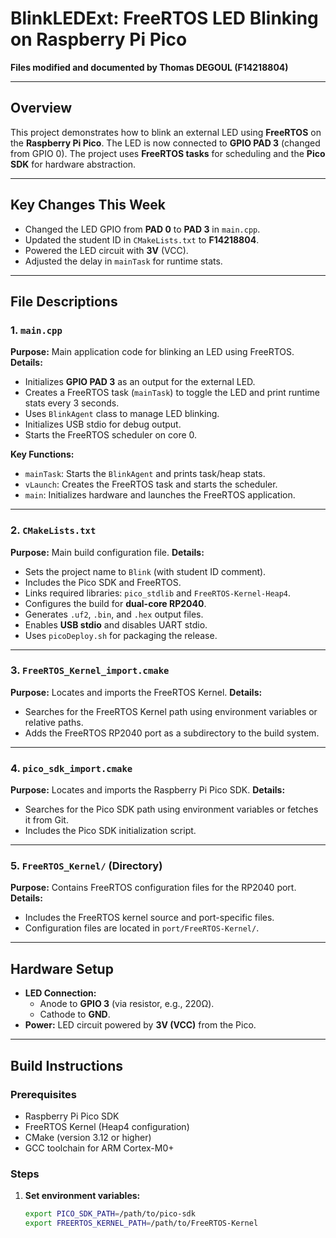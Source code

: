 # BlinkLEDExt: FreeRTOS LED Blinking on Raspberry Pi Pico
**Files modified and documented by Thomas DEGOUL (F14218804)**

---
## Overview
This project demonstrates how to blink an external LED using **FreeRTOS** on the **Raspberry Pi Pico**.
The LED is now connected to **GPIO PAD 3** (changed from GPIO 0).
The project uses **FreeRTOS tasks** for scheduling and the **Pico SDK** for hardware abstraction.

---
## Key Changes This Week
- Changed the LED GPIO from **PAD 0** to **PAD 3** in `main.cpp`.
- Updated the student ID in `CMakeLists.txt` to **F14218804**.
- Powered the LED circuit with **3V** (VCC).
- Adjusted the delay in `mainTask` for runtime stats.

---
## File Descriptions

### 1. `main.cpp`
**Purpose:** Main application code for blinking an LED using FreeRTOS.
**Details:**
- Initializes **GPIO PAD 3** as an output for the external LED.
- Creates a FreeRTOS task (`mainTask`) to toggle the LED and print runtime stats every 3 seconds.
- Uses `BlinkAgent` class to manage LED blinking.
- Initializes USB stdio for debug output.
- Starts the FreeRTOS scheduler on core 0.

**Key Functions:**
- `mainTask`: Starts the `BlinkAgent` and prints task/heap stats.
- `vLaunch`: Creates the FreeRTOS task and starts the scheduler.
- `main`: Initializes hardware and launches the FreeRTOS application.

---

### 2. `CMakeLists.txt`
**Purpose:** Main build configuration file.
**Details:**
- Sets the project name to `Blink` (with student ID comment).
- Includes the Pico SDK and FreeRTOS.
- Links required libraries: `pico_stdlib` and `FreeRTOS-Kernel-Heap4`.
- Configures the build for **dual-core RP2040**.
- Generates `.uf2`, `.bin`, and `.hex` output files.
- Enables **USB stdio** and disables UART stdio.
- Uses `picoDeploy.sh` for packaging the release.

---

### 3. `FreeRTOS_Kernel_import.cmake`
**Purpose:** Locates and imports the FreeRTOS Kernel.
**Details:**
- Searches for the FreeRTOS Kernel path using environment variables or relative paths.
- Adds the FreeRTOS RP2040 port as a subdirectory to the build system.

---

### 4. `pico_sdk_import.cmake`
**Purpose:** Locates and imports the Raspberry Pi Pico SDK.
**Details:**
- Searches for the Pico SDK path using environment variables or fetches it from Git.
- Includes the Pico SDK initialization script.

---

### 5. `FreeRTOS_Kernel/` (Directory)
**Purpose:** Contains FreeRTOS configuration files for the RP2040 port.
**Details:**
- Includes the FreeRTOS kernel source and port-specific files.
- Configuration files are located in `port/FreeRTOS-Kernel/`.

---
## Hardware Setup
- **LED Connection:**
  - Anode to **GPIO 3** (via resistor, e.g., 220Ω).
  - Cathode to **GND**.
- **Power:** LED circuit powered by **3V (VCC)** from the Pico.

---
## Build Instructions

### Prerequisites
- Raspberry Pi Pico SDK
- FreeRTOS Kernel (Heap4 configuration)
- CMake (version 3.12 or higher)
- GCC toolchain for ARM Cortex-M0+

### Steps
1. **Set environment variables:**
   ```sh
   export PICO_SDK_PATH=/path/to/pico-sdk
   export FREERTOS_KERNEL_PATH=/path/to/FreeRTOS-Kernel
